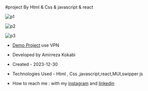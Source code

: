 #project By Html & Css & javascript & react

![p1](https://github.com/amir-ko/porsche-website/assets/119657835/e89a6ec1-52da-4aeb-b213-6637b5312793)

![p2](https://github.com/amir-ko/porsche-website/assets/119657835/1e956ae1-e319-4ccc-a83f-24c4f1dbeda4)

![p3](https://github.com/amir-ko/porsche-website/assets/119657835/0ce49ef2-67c8-4819-97e1-e7b13797e5c6)


- [Demo Project](https://porsche-websitee.vercel.app/) use VPN

- Developed by Amirreza Kokabi

- Created - 2023-12-30

- Technologies Used - Html , Css ,javascript,react,MUI,swipper js

- How to reach me : with my [instagram](https://instagram.com/amirrezakokabiweb?igshid=NGExMmI2YTkyZg==
) and [linkedin](https://www.linkedin.com/in/amirreza-kokabi-ba7716143/)
